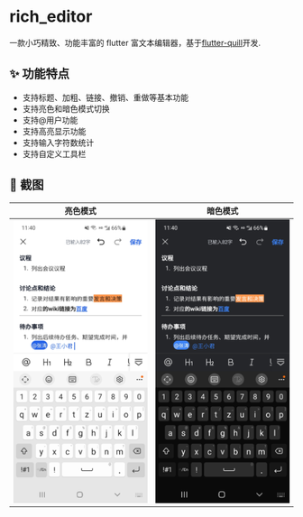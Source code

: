 # rich_editor

一款小巧精致、功能丰富的 flutter 富文本编辑器，基于[flutter-quill](https://github.com/singerdmx/flutter-quill)开发.

## ✨ 功能特点

- 支持标题、加粗、链接、撤销、重做等基本功能
- 支持亮色和暗色模式切换
- 支持@用户功能
- 支持高亮显示功能
- 支持输入字符数统计
- 支持自定义工具栏

## 🎉 截图

|                亮色模式                |               暗色模式               |
| :------------------------------------: | :----------------------------------: |
| ![light_theme](assets/light_theme.jpg) | ![dark_theme](assets/dark_theme.jpg) |
